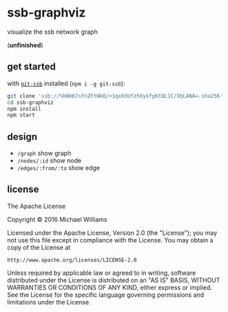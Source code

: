 # ssb-graphviz

visualize the ssb network graph

(**unfinished**)

## get started

with [`git-ssb`](https://git-ssb.celehner.com/%25n92DiQh7ietE%2BR%2BX%2FI403LQoyf2DtR3WQfCkDKlheQU%3D.sha256) installed (`npm i -g git-ssb`):

```sh
git clone 'ssb://%hNm67sfnZFtWkD/+1qxH3UfzhXykfpKtOL1C/XbLANA=.sha256' ssb-graphviz
cd ssb-graphviz
npm install
npm start
```

## design

- `/graph` show graph
- `/nodes/:id` show node
- `/edges/:from/:to` show edge

## license

The Apache License

Copyright &copy; 2016 Michael Williams

Licensed under the Apache License, Version 2.0 (the "License");
you may not use this file except in compliance with the License.
You may obtain a copy of the License at

    http://www.apache.org/licenses/LICENSE-2.0

Unless required by applicable law or agreed to in writing, software
distributed under the License is distributed on an "AS IS" BASIS,
WITHOUT WARRANTIES OR CONDITIONS OF ANY KIND, either express or implied.
See the License for the specific language governing permissions and
limitations under the License.
